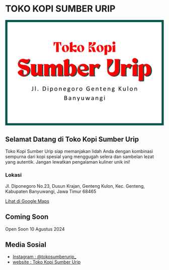 <h1>TOKO KOPI SUMBER URIP</h1>
<img src='Sumber Urip (150 x 100 px)_20240724_103931_0000.jpg'/>
<h2>Selamat Datang di Toko Kopi Sumber Urip</h2>
<p>Toko Kopi Sumber Urip siap memanjakan lidah Anda dengan kombinasi sempurna dari kopi spesial yang menggugah selera dan sambelan lezat yang autentik. Jangan lewatkan pengalaman kuliner unik ini!</p>
<h3>Lokasi</h3>
<p>Jl. Diponegoro No.23, Dusun Krajan, Genteng Kulon, Kec. Genteng, Kabupaten Banyuwangi, Jawa Timur 68465</p>
<p><a href="https://g.co/kgs/kMr159o">Lihat di Google Maps</a></p>
<h2>Coming Soon</h1>
<p>Open Soon 10 Agustus 2024</p>
<h2>Media Sosial</h2>
<ul>
  <li> <a href="https://www.instagram.com/tokosumberurip_?igsh=MmljeDZmemR1aHF6">Instagram : @tokosumberurip_</a></li>
  <li><a href="https://tokosumberurip.rivaldyalfi.com">website  : Toko Kopi Sumber Urip</a></li>
</ul>
